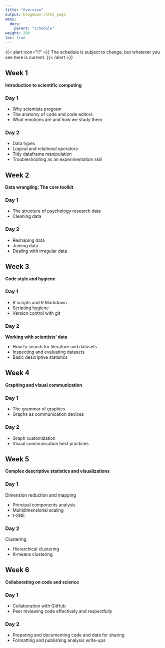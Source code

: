 ```yaml
---
title: "Overview"
output: blogdown::html_page
menu:
  docs:
    parent: "schedule"
weight: 200
toc: true
---
```


{{< alert icon="‼️" >}}
The schedule is subject to change, but whatever you see here is current.
{{< /alert >}}

## Week 1

**Introduction to scientific computing**

### Day 1

- Why scientists program
- The anatomy of code and code editors
- What emotions are and how we study them

### Day 2

- Data types
- Logical and relational operators
- Tidy dataframe manipulation
- Troubleshooting as an experimentation skill

## Week 2

**Data wrangling: The core toolkit**

### Day 1

- The structure of psychology research data
- Cleaning data

### Day 2

- Reshaping data
- Joining data
- Dealing with irregular data

## Week 3

**Code style and hygiene**

### Day 1

- R scripts and R Markdown
- Scripting hygiene
- Version control with git

### Day 2

**Working with scientists’ data**

- How to search for literature and datasets
- Inspecting and evaluating datasets
- Basic descriptive statistics

## Week 4

**Graphing and visual communication**

### Day 1

- The grammar of graphics
- Graphs as communication devices

### Day 2

- Graph customization
- Visual communication best practices

## Week 5

**Complex descriptive statistics and visualizations**

### Day 1

Dimension reduction and mapping

- Principal components analysis
- Multidimensional scaling
- t-SNE

### Day 2

Clustering

- Hierarchical clustering
- K-means clustering

## Week 6

**Collaborating on code and science**

### Day 1

- Collaboration with GitHub
- Peer reviewing code effectively and respectfully

### Day 2

- Preparing and documenting code and data for sharing
- Formatting and publishing analysis write-ups
